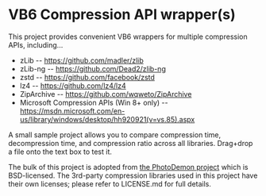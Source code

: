 # VB6 Compression API wrapper(s)

This project provides convenient VB6 wrappers for multiple compression APIs, including...
* zLib -- https://github.com/madler/zlib
* zLib-ng -- https://github.com/Dead2/zlib-ng
* zstd -- https://github.com/facebook/zstd
* lz4 -- https://github.com/lz4/lz4
* ZipArchive -- https://github.com/wqweto/ZipArchive
* Microsoft Compression APIs (Win 8+ only) -- https://msdn.microsoft.com/en-us/library/windows/desktop/hh920921(v=vs.85).aspx

A small sample project allows you to compare compression time, decompression time, and compression ratio across all libraries.  Drag+drop a file onto the text box to test it.

The bulk of this project is adopted from [the PhotoDemon project](https://github.com/tannerhelland/PhotoDemon) which is BSD-licensed.  The 3rd-party compression libraries used in this project have their own licenses; please refer to LICENSE.md for full details.
